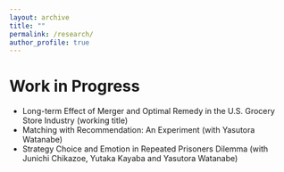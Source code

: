```yaml
---
layout: archive
title: ""
permalink: /research/
author_profile: true
---
```


# Work in Progress

- Long-term Effect of Merger and Optimal Remedy in the U.S. Grocery Store Industry (working title)
- Matching with Recommendation: An Experiment (with Yasutora Watanabe)
- Strategy Choice and Emotion in Repeated Prisoners Dilemma (with Junichi Chikazoe, Yutaka Kayaba and Yasutora Watanabe)